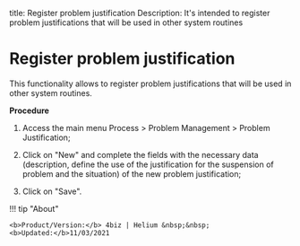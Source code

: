 title: Register problem justification
Description: It's intended to register problem justifications that will be used in other system routines

# Register problem justification

This functionality allows to register problem justifications that will be used in other system routines.

**Procedure**

1.	Access the main menu Process > Problem Management > Problem Justification;

2.	Click on "New" and complete the fields with the necessary data (description, define the use of the justification for the suspension of problem and the situation) of the new problem justification;

3.	Click on "Save".


!!! tip "About"

    <b>Product/Version:</b> 4biz | Helium &nbsp;&nbsp;
    <b>Updated:</b>11/03/2021
